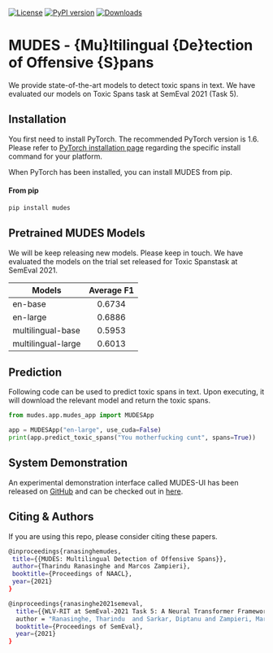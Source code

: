 [![License](https://img.shields.io/badge/License-Apache%202.0-blue.svg)](https://opensource.org/licenses/Apache-2.0) 
[![PyPI version](https://img.shields.io/pypi/v/mudes?color=%236ecfbd&label=pypi%20package&style=flat-square)](https://pypi.org/project/mudes/)
[![Downloads](https://pepy.tech/badge/mudes)](https://pepy.tech/project/mudes)
# MUDES - {Mu}ltilingual {De}tection of Offensive {S}pans

We provide state-of-the-art models to detect toxic spans in text. We have evaluated our models on  Toxic Spans task at SemEval 2021 (Task 5).

## Installation
You first need to install PyTorch. The recommended PyTorch version is 1.6.
Please refer to [PyTorch installation page](https://pytorch.org/get-started/locally/#start-locally) regarding the specific install command for your platform.

When PyTorch has been installed, you can install MUDES from pip. 

#### From pip

```bash
pip install mudes
```

## Pretrained MUDES Models

We will be keep releasing new models. Please keep in touch. We have evaluated the models on the trial set released for Toxic Spanstask at SemEval 2021.

| Models               | Average F1    |
|----------------------|:-------------:|
| en-base              | 0.6734        |
| en-large             | 0.6886        |
| multilingual-base    | 0.5953        |
| multilingual-large   | 0.6013        |

## Prediction
Following code can be used to predict toxic spans in text. Upon executing, it will download the relevant model and return the toxic spans.   

```python
from mudes.app.mudes_app import MUDESApp

app = MUDESApp("en-large", use_cuda=False)
print(app.predict_toxic_spans("You motherfucking cunt", spans=True))

```

## System Demonstration
An experimental demonstration interface called MUDES-UI has been released on [GitHub](https://github.com/TharinduDR/MUDES-UI) and can be checked out in [here](http://rgcl.wlv.ac.uk/mudes/).


## Citing & Authors
If you are using this repo, please consider citing these papers.

```bash
@inproceedings{ranasinghemudes,
 title={{MUDES: Multilingual Detection of Offensive Spans}}, 
 author={Tharindu Ranasinghe and Marcos Zampieri},  
 booktitle={Proceedings of NAACL},
 year={2021}
}
```

```bash
@inproceedings{ranasinghe2021semeval,
  title={{WLV-RIT at SemEval-2021 Task 5: A Neural Transformer Framework for Detecting Toxic Spans}},
  author = "Ranasinghe, Tharindu  and Sarkar, Diptanu and Zampieri, Marcos and Ororbia, Alex",
  booktitle={Proceedings of SemEval},
  year={2021}
}
```
